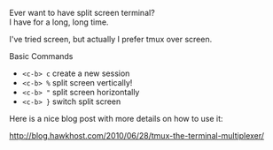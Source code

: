 Ever want to have split screen terminal?  
I have for a long, long time.

I've tried screen, but actually I prefer tmux over screen.


Basic Commands
* `<c-b> c` create a new session
* `<c-b> %` split screen vertically!
* `<c-b> "` split screen horizontally
* `<c-b> }` switch split screen


Here is a nice blog post with more details on how to use it:

http://blog.hawkhost.com/2010/06/28/tmux-the-terminal-multiplexer/

